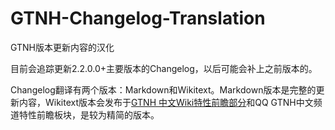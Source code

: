 # GTNH-Changelog-Translation
GTNH版本更新内容的汉化
 
目前会追踪更新2.2.0.0+主要版本的Changelog，以后可能会补上之前版本的。

Changelog翻译有两个版本：Markdown和Wikitext。Markdown版本是完整的更新内容，Wikitext版本会发布于[GTNH 中文Wiki特性前瞻部分](https://gtnh.huijiwiki.com/wiki/%E5%88%86%E7%B1%BB:%E6%96%B0%E7%89%B9%E6%80%A7%E5%89%8D%E7%9E%BB)和QQ GTNH中文频道特性前瞻板块，是较为精简的版本。